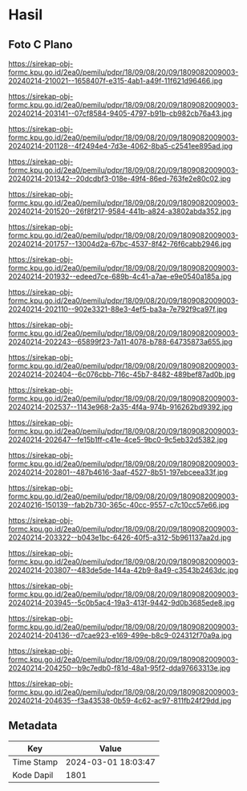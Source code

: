 # Hasil

## Foto C Plano

https://sirekap-obj-formc.kpu.go.id/2ea0/pemilu/pdpr/18/09/08/20/09/1809082009003-20240214-210021--1658407f-e315-4ab1-a49f-11f621d96466.jpg

https://sirekap-obj-formc.kpu.go.id/2ea0/pemilu/pdpr/18/09/08/20/09/1809082009003-20240214-203141--07cf8584-9405-4797-b91b-cb982cb76a43.jpg

https://sirekap-obj-formc.kpu.go.id/2ea0/pemilu/pdpr/18/09/08/20/09/1809082009003-20240214-201128--4f2494e4-7d3e-4062-8ba5-c2541ee895ad.jpg

https://sirekap-obj-formc.kpu.go.id/2ea0/pemilu/pdpr/18/09/08/20/09/1809082009003-20240214-201342--20dcdbf3-018e-49f4-86ed-763fe2e80c02.jpg

https://sirekap-obj-formc.kpu.go.id/2ea0/pemilu/pdpr/18/09/08/20/09/1809082009003-20240214-201520--26f8f217-9584-441b-a824-a3802abda352.jpg

https://sirekap-obj-formc.kpu.go.id/2ea0/pemilu/pdpr/18/09/08/20/09/1809082009003-20240214-201757--13004d2a-67bc-4537-8f42-76f6cabb2946.jpg

https://sirekap-obj-formc.kpu.go.id/2ea0/pemilu/pdpr/18/09/08/20/09/1809082009003-20240214-201932--edeed7ce-689b-4c41-a7ae-e9e0540a185a.jpg

https://sirekap-obj-formc.kpu.go.id/2ea0/pemilu/pdpr/18/09/08/20/09/1809082009003-20240214-202110--902e3321-88e3-4ef5-ba3a-7e792f9ca97f.jpg

https://sirekap-obj-formc.kpu.go.id/2ea0/pemilu/pdpr/18/09/08/20/09/1809082009003-20240214-202243--65899f23-7a11-4078-b788-64735873a655.jpg

https://sirekap-obj-formc.kpu.go.id/2ea0/pemilu/pdpr/18/09/08/20/09/1809082009003-20240214-202404--6c076cbb-716c-45b7-8482-489bef87ad0b.jpg

https://sirekap-obj-formc.kpu.go.id/2ea0/pemilu/pdpr/18/09/08/20/09/1809082009003-20240214-202537--1143e968-2a35-4f4a-974b-916262bd9392.jpg

https://sirekap-obj-formc.kpu.go.id/2ea0/pemilu/pdpr/18/09/08/20/09/1809082009003-20240214-202647--fe15b1ff-c41e-4ce5-9bc0-9c5eb32d5382.jpg

https://sirekap-obj-formc.kpu.go.id/2ea0/pemilu/pdpr/18/09/08/20/09/1809082009003-20240214-202801--487b4616-3aaf-4527-8b51-197ebceea33f.jpg

https://sirekap-obj-formc.kpu.go.id/2ea0/pemilu/pdpr/18/09/08/20/09/1809082009003-20240216-150139--fab2b730-365c-40cc-9557-c7c10cc57e66.jpg

https://sirekap-obj-formc.kpu.go.id/2ea0/pemilu/pdpr/18/09/08/20/09/1809082009003-20240214-203322--b043e1bc-6426-40f5-a312-5b961137aa2d.jpg

https://sirekap-obj-formc.kpu.go.id/2ea0/pemilu/pdpr/18/09/08/20/09/1809082009003-20240214-203807--483de5de-144a-42b9-8a49-c3543b2463dc.jpg

https://sirekap-obj-formc.kpu.go.id/2ea0/pemilu/pdpr/18/09/08/20/09/1809082009003-20240214-203945--5c0b5ac4-19a3-413f-9442-9d0b3685ede8.jpg

https://sirekap-obj-formc.kpu.go.id/2ea0/pemilu/pdpr/18/09/08/20/09/1809082009003-20240214-204136--d7cae923-e169-499e-b8c9-024312f70a9a.jpg

https://sirekap-obj-formc.kpu.go.id/2ea0/pemilu/pdpr/18/09/08/20/09/1809082009003-20240214-204250--b9c7edb0-f81d-48a1-95f2-dda97663313e.jpg

https://sirekap-obj-formc.kpu.go.id/2ea0/pemilu/pdpr/18/09/08/20/09/1809082009003-20240214-204635--f3a43538-0b59-4c62-ac97-811fb24f29dd.jpg


## Metadata

| Key        | Value               |
| ---------- | ------------------- |
| Time Stamp | 2024-03-01 18:03:47 |
| Kode Dapil | 1801                |



